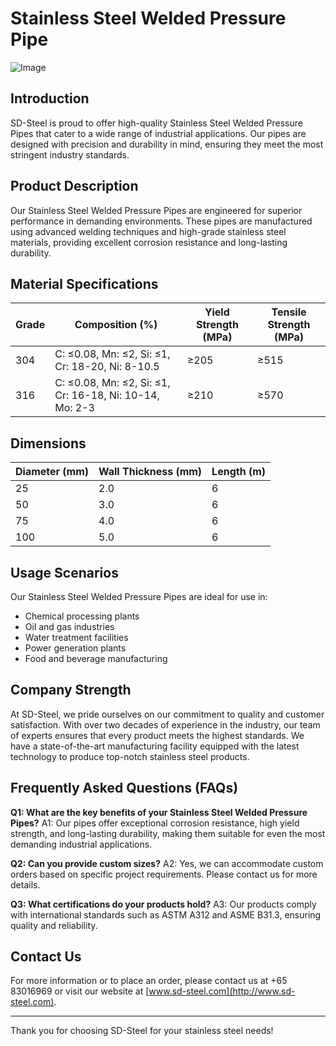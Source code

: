 # Stainless Steel Welded Pressure Pipe

![Image](https://github.com/user-attachments/assets/2567258e-e124-4816-932d-1809bd27ef0b)

## Introduction
SD-Steel is proud to offer high-quality Stainless Steel Welded Pressure Pipes that cater to a wide range of industrial applications. Our pipes are designed with precision and durability in mind, ensuring they meet the most stringent industry standards.

## Product Description
Our Stainless Steel Welded Pressure Pipes are engineered for superior performance in demanding environments. These pipes are manufactured using advanced welding techniques and high-grade stainless steel materials, providing excellent corrosion resistance and long-lasting durability.

## Material Specifications
| Grade | Composition (%) | Yield Strength (MPa) | Tensile Strength (MPa) |
|-------|-----------------|----------------------|------------------------|
| 304   | C: ≤0.08, Mn: ≤2, Si: ≤1, Cr: 18-20, Ni: 8-10.5 | ≥205                 | ≥515                   |
| 316   | C: ≤0.08, Mn: ≤2, Si: ≤1, Cr: 16-18, Ni: 10-14, Mo: 2-3 | ≥210                 | ≥570                   |

## Dimensions
| Diameter (mm) | Wall Thickness (mm) | Length (m) |
|---------------|---------------------|------------|
| 25            | 2.0                 | 6          |
| 50            | 3.0                 | 6          |
| 75            | 4.0                 | 6          |
| 100           | 5.0                 | 6          |

## Usage Scenarios
Our Stainless Steel Welded Pressure Pipes are ideal for use in:
- Chemical processing plants
- Oil and gas industries
- Water treatment facilities
- Power generation plants
- Food and beverage manufacturing

## Company Strength
At SD-Steel, we pride ourselves on our commitment to quality and customer satisfaction. With over two decades of experience in the industry, our team of experts ensures that every product meets the highest standards. We have a state-of-the-art manufacturing facility equipped with the latest technology to produce top-notch stainless steel products.

## Frequently Asked Questions (FAQs)
**Q1: What are the key benefits of your Stainless Steel Welded Pressure Pipes?**
A1: Our pipes offer exceptional corrosion resistance, high yield strength, and long-lasting durability, making them suitable for even the most demanding industrial applications.

**Q2: Can you provide custom sizes?**
A2: Yes, we can accommodate custom orders based on specific project requirements. Please contact us for more details.

**Q3: What certifications do your products hold?**
A3: Our products comply with international standards such as ASTM A312 and ASME B31.3, ensuring quality and reliability.

## Contact Us
For more information or to place an order, please contact us at +65 83016969 or visit our website at [www.sd-steel.com](http://www.sd-steel.com).

---

Thank you for choosing SD-Steel for your stainless steel needs!
